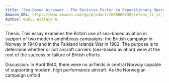```yaml
---
title: "Sea-Based Airpower - The Decisive Factor in Expeditionary Operations? (Norway, 1940; Falkland Islands, 1982)"
Amazon_URL: https://www.amazon.com/gp/product/1608880230/ref=as_li_ss_tl?ie=UTF8&linkCode=ll1&tag=internetbo00a-20
Author: Buhl, Willard A.
---
```

Thesis: This essay examines the British use of sea-based aviation in support of two modern amphibious campaigns: the British campaign in Norway in 1940 and in the Falkland Islands War in 1982. The purpose is to determine whether or not aircraft carriers (sea-based aviation) were at the root of the success or failure of British efforts. <p>
Discussion: In April 1940, there were no airfields in central Norway capable of supporting modern, high performance aircraft. As the Norwegian campaign unfold